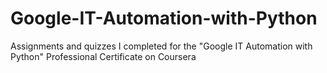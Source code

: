 # Google-IT-Automation-with-Python
Assignments and quizzes I completed for the "Google IT Automation with Python" Professional Certificate on Coursera
